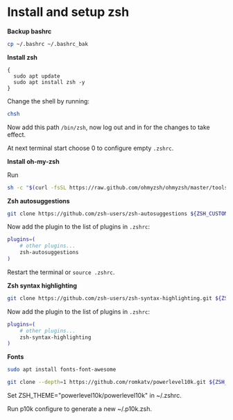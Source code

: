# Install and setup zsh

**Backup bashrc**

```bash
cp ~/.bashrc ~/.bashrc_bak
```

**Install zsh**

```
{
  sudo apt update
  sudo apt install zsh -y
}
```

Change the shell by running:

```bash
chsh
```

Now add this path `/bin/zsh`, now log out and in for the changes to take effect.

At next terminal start choose 0 to configure empty `.zshrc`.

**Install oh-my-zsh**

Run

```bash
sh -c "$(curl -fsSL https://raw.github.com/ohmyzsh/ohmyzsh/master/tools/install.sh)"
```

**Zsh autosuggestions**

```bash
git clone https://github.com/zsh-users/zsh-autosuggestions ${ZSH_CUSTOM:-~/.oh-my-zsh/custom}/plugins/zsh-autosuggestions
```

Now add the plugin to the list of plugins in `.zshrc`:

```bash
plugins=( 
    # other plugins...
    zsh-autosuggestions
)
```

Restart the terminal or `source .zshrc`.


**Zsh syntax highlighting**

```bash
git clone https://github.com/zsh-users/zsh-syntax-highlighting.git ${ZSH_CUSTOM:-~/.oh-my-zsh/custom}/plugins/zsh-syntax-highlighting
```


Now add the plugin to the list of plugins in `.zshrc`:

```bash
plugins=( 
    # other plugins...
    zsh-syntax-highlighting
)
```

**Fonts**

```bash
sudo apt install fonts-font-awesome
```

```bash
git clone --depth=1 https://github.com/romkatv/powerlevel10k.git ${ZSH_CUSTOM:-$HOME/.oh-my-zsh/custom}/themes/powerlevel10k
```

Set ZSH_THEME="powerlevel10k/powerlevel10k" in ~/.zshrc.


Run p10k configure to generate a new ~/.p10k.zsh.
